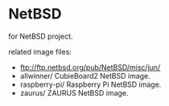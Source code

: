 NetBSD
======

for NetBSD project.

related image files:

- ftp://ftp.netbsd.org/pub/NetBSD/misc/jun/
- allwinner/    CubieBoard2  NetBSD image. 
- raspberry-pi/ Raspberry Pi NetBSD image.
- zaurus/       ZAURUS       NetBSD image.
